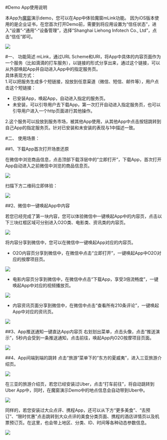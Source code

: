 #Demo App使用说明

本App为[魔窗](http://www.magicwindow.cn)演示demo，您可以在App中体验魔窗mLink功能。
因为iOS版本使用的是企业证书，在您首次打开Demo前，需要到将应用设置为“信任状态”，进入“设置”-“通用”-“设备管理”，选择“Shanghai Liehong Infotech Co., Ltd”，点击“信任”即可。

![](images/pic12.png)

#一、	功能简述
mLink，通过URL Scheme和URI，将App中具体的内容页面作为一个服务（比如滴滴的打车服务），以链接的形式分享出来，通过这个链接，可以从外部唤起App并自动进入App中的指定服务页。<br>
具体表现方式：<br>
1.可以把服务生成多个短链接，投放到任意渠道（微信、短信、邮件等），用户点击这个短链接：
* 已安装App，唤起App，自动进入指定的服务页。* 未安装，可以引导用户去下载App，第一次打开自动进入指定服务页，也可以引导用户进入一个http页面进行其他操作。
2.这个服务可以投放到服务市场，被其他App使用，从其他App中点击按钮跳转到自己App的指定服务页。针对已安装和未安装的表现与1中描述一致。#二、	使用场景：
##1、下载App首次打开场景还原
在微信中浏览商品信息，点击顶部下载浮层中的“立即打开”，下载App，首次打开App自动进入之前微信中浏览的商品信息页。
![](images/pic1.png)
扫描下方二维码立即体验：
![](ios_demo.png)
##2、微信中一键唤起App中内容
若您已经完成了第一块内容，您可以体验微信中一键唤起App中的内容页，点击以下三块红框区域可分别进入O2O类、电影类、资讯类的内容页。
![](images/pic3.png)
将内容分享到微信中，您可以在微信中一键唤起App对应的内容页。
* O2O内容页分享到微信中，在微信中点击“立即打开”，一键唤起App中O2O对应的按摩项目页。
![](images/pic4.png)

* 电影内容页分享到微信中，在微信中点击“下载App，享受3倍流畅度”，一键唤起App中对应的视频播放页。

![](images/pic5.png)


* 内容资讯页面分享到微信中，在微信中点击“查看所有210条评论”，一键唤起App中对应的资讯页。

![](images/pic7.png)

##3、App推送通知一键直达App内容页
右划划出菜单，点击头像，点击“推送演示”，5秒内会受到一条推送通知，点击前往，唤起App内O2O按摩项目页面。

![](images/pic11.png)

##4、App间端到端的跳转
点击“旅游”菜单下的“东方的夏威夷”，进入三亚旅游介绍页。

![](images/pic8.png)

在三亚的旅游介绍页，若您已经安装过Uber，点击“打车前往”，将自动跳转到Uber App中，同时，在魔窗演示Demo中的地点信息会自动带到Uber中。

![](images/pic9.png)

同样的，若您安装过大众点评、携程App，还可以从下方“更多美食”、“去预订”、“限时优惠”点击跳转到大众点评的美食分类页面、携程的酒店详情页以及机票预订页。在这里，也会带上地区、分类、ID、时间等各种动态参数信息。

![](images/pic10.png)